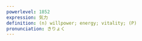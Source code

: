 ```yaml
---
powerlevel: 1852
expression: 気力
definition: (n) willpower; energy; vitality; (P)
pronunciation: きりょく
---
```

